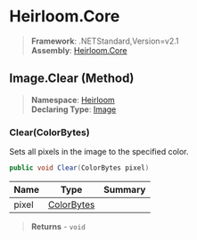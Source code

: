 # Heirloom.Core

> **Framework**: .NETStandard,Version=v2.1  
> **Assembly**: [Heirloom.Core][0]

## Image.Clear (Method)

> **Namespace**: [Heirloom][0]  
> **Declaring Type**: [Image][1]

### Clear(ColorBytes)

Sets all pixels in the image to the specified color.

```cs
public void Clear(ColorBytes pixel)
```

| Name  | Type            | Summary |
|-------|-----------------|---------|
| pixel | [ColorBytes][2] |         |

> **Returns** - `void`

[0]: ../../../Heirloom.Core.md
[1]: ../Image.md
[2]: ../ColorBytes.md
